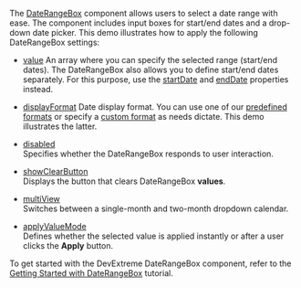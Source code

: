 
The [DateRangeBox](/Documentation/ApiReference/UI_Components/dxDateRangeBox/) component allows users to select a date range with ease. The component includes input boxes for start/end dates and a drop-down date picker. This demo illustrates how to apply the following DateRangeBox settings:

- [value](/Documentation/ApiReference/UI_Components/dxDateRangeBox/Configuration/#value)
An array where you can specify the selected range (start/end dates). The DateRangeBox also allows you to define start/end dates separately. For this purpose, use the [startDate](/Documentation/ApiReference/UI_Components/dxDateRangeBox/Configuration/#startDate) and [endDate](/Documentation/ApiReference/UI_Components/dxDateRangeBox/Configuration/#endDate) properties instead.

- [displayFormat](/Documentation/ApiReference/UI_Components/dxDateRangeBox/Configuration/#displayFormat) 
Date display format. You can use one of our [predefined formats](/Documentation/ApiReference/Common/Object_Structures/format/#type) or specify a [custom format](/Documentation/Guide/Common/Value_Formatting/#Format_Widget_Values/Custom_Format_String) as needs dictate. This demo illustrates the latter.

- [disabled](/Documentation/ApiReference/UI_Components/dxDateRangeBox/Configuration/#disabled)        
Specifies whether the DateRangeBox responds to user interaction.

- [showClearButton](/Documentation/ApiReference/UI_Components/dxDateRangeBox/Configuration/#showClearButton)        
Displays the button that clears DateRangeBox **values**.

- [multiView](/Documentation/ApiReference/UI_Components/dxDateRangeBox/Configuration/#multiView)     
Switches between a single-month and two-month dropdown calendar.

- [applyValueMode](/Documentation/ApiReference/UI_Components/dxDateBox/Configuration/#applyValueMode)     
Defines whether the selected value is applied instantly or after a user clicks the **Apply** button.

To get started with the DevExtreme DateRangeBox component, refer to the [Getting Started with DateRangeBox](/Documentation/Guide/UI_Components/DateRangeBox/Getting_Started_with_DateRangeBox/) tutorial.
